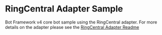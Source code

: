# RingCentral Adapter Sample

Bot Framework v4 core bot sample using the RingCentral adapter.  For more details on the adapter please see the [RingCentral Adapter Readme](https://github.com/BotBuilderCommunity/botbuilder-community-dotnet/blob/develop/libraries/Bot.Builder.Community.Adapters.RingCentral/README.md)